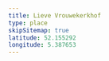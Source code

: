 ```yaml
---
title: Lieve Vrouwekerkhof
type: place
skipSitemap: true
latitude: 52.155292
longitude: 5.387653
---
```

